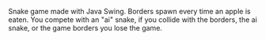Snake game made with Java Swing. Borders spawn every time an apple is eaten. You compete with an "ai" snake, if you collide with the borders, the ai snake, or the game borders you lose the game. 
